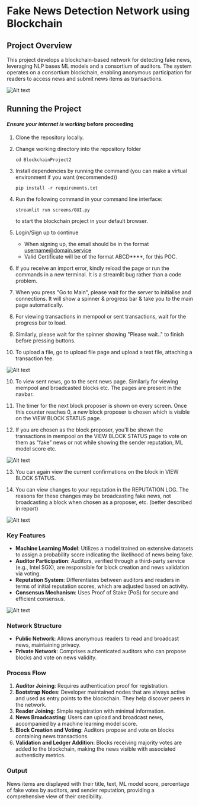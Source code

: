 # Fake News Detection Network using Blockchain

## Project Overview

This project develops a blockchain-based network for detecting fake news, leveraging NLP bases ML models and a consortium of auditors. The system operates on a consortium blockchain, enabling anonymous participation for readers to access news and submit news items as transactions.

![Alt text](<ENTER NETWORK-1.jpeg>)
## Running the Project

#### _Ensure your internet is working_ before proceeding

1. Clone the repository locally.

2. Change working directory into the repository folder
    ```
    cd BlockchainProject2
    ```

2. Install dependencies by running the command 
    (you can make a virtual environment if you want (recommended))
    ```
    pip install -r requirements.txt
    ```

3. Run the following command in your command line interface: 

    ```
    streamlit run screens/GUI.py 
    ```

    to start the blockchain project in your default browser.


4. Login/Sign up to continue
     - When signing up, the email should be in the format username@domain.service
     - Valid Certificate will be of the format ABCD****, for this POC.

5. If you receive an import error, kindly reload the page or run the commands in a new terminal. It is a streamlit bug rather than a code problem.

6. When you press "Go to Main", please wait for the server to initialise and connections. It will show a spinner & progress bar & take you to the main page automatically.

7. For viewing transactions in mempool or sent transactions, wait for the progress bar to load.

8. Similarly, please wait for the spinner showing "Please wait.." to finish before pressing buttons.

9. To upload a file, go to upload file page and upload a text file, attaching a transaction fee.

![Alt text](<UPLOAD NEWS.jpeg>)

10. To view sent news, go to the sent news page. Similarly for viewing mempool and broadcasted blocks etc. The pages are present in the navbar.

11. The timer for the next block proposer is shown on every screen. Once this counter reaches 0, a new block proposer is chosen which is visible on the VIEW BLOCK STATUS page.

12. If you are chosen as the block proposer, you'll be shown the transactions in mempool on the VIEW BLOCK STATUS page to vote on them as "fake" news or not while showing the sender reputation, ML model score etc.

![Alt text](<CREATE BLOCK.jpeg>)


13. You can again view the current confirmations on the block in VIEW BLOCK STATUS.

14. You can view changes to your reputation in the REPUTATION LOG. The reasons for these changes may be broadcasting fake news, not broadcasting a block when chosen as a proposer, etc. (better described in report)



![Alt text](<VIEW BLOCK STATUS.jpeg>)

   
### Key Features

- **Machine Learning Model**: Utilizes a model trained on extensive datasets to assign a probability score indicating the likelihood of news being fake.
- **Auditor Participation**: Auditors, verified through a third-party service (e.g., Intel SGX), are responsible for block creation and news validation via voting.
- **Reputation System**: Differentiates between auditors and readers in terms of initial reputation scores, which are adjusted based on activity.
- **Consensus Mechanism**: Uses Proof of Stake (PoS) for secure and efficient consensus.

![Alt text](<VOTING BLOCK.jpeg>)


### Network Structure

- **Public Network**: Allows anonymous readers to read and broadcast news, maintaining privacy.
- **Private Network**: Comprises authenticated auditors who can propose blocks and vote on news validity.

### Process Flow

1. **Auditor Joining**: Requires authentication proof for registration.
2. **Bootstrap Nodes**: Developer maintained nodes that are always active and used as entry points to the blockchain. They help discover peers in the network.
3. **Reader Joining**: Simple registration with minimal information.
4. **News Broadcasting**: Users can upload and broadcast news, accompanied by a machine learning model score.
5. **Block Creation and Voting**: Auditors propose and vote on blocks containing news transactions.
6. **Validation and Ledger Addition**: Blocks receiving majority votes are added to the blockchain, making the news visible with associated authenticity metrics.

### Output

News items are displayed with their title, text, ML model score, percentage of fake votes by auditors, and sender reputation, providing a comprehensive view of their credibility.

